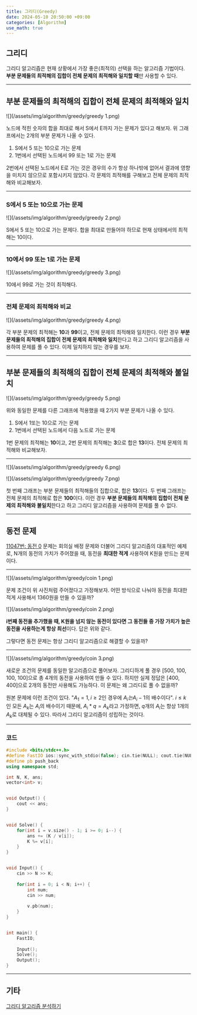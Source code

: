 ```yaml
---
title: 그리디(Greedy)
date: 2024-05-10 20:50:00 +09:00
categories: [Algorithm]
use_math: true
---
```


## **그리디**
그리디 알고리즘은 현재 상황에서 가장 좋은(최적의) 선택을 하는 알고리즘 기법이다. **부분 문제들의 최적해의 집합이 전체 문제의 최적해와 일치할 때**만 사용할 수 있다.

---

## **부분 문제들의 최적해의 집합이 전체 문제의 최적해와 일치**
![](/assets/img/algorithm/greedy/greedy 1.png)

노드에 적힌 숫자의 합을 최대로 해서 S에서 E까지 가는 문제가 있다고 해보자. 위 그래프에서는 2개의 부분 문제가 나올 수 있다.

1. S에서 5 또는 10으로 가는 문제
2. 1번에서 선택된 노드에서 99 또는 1로 가는 문제

2번에서 선택된 노드에서 E로 가는 것은 경우의 수가 항상 하나밖에 없어서 결과에 영향을 미치지 않으므로 포함시키지 않았다. 각 문제의 최적해를 구해보고 전체 문제의 최적해와 비교해보자.

---

### **S에서 5 또는 10으로 가는 문제**
![](/assets/img/algorithm/greedy/greedy 2.png)

S에서 5 또는 10으로 가는 문제다. 합을 최대로 만들어야 하므로 현재 상태에서의 최적해는 10이다.

---

### **10에서 99 또는 1로 가는 문제**
![](/assets/img/algorithm/greedy/greedy 3.png)

10에서 99로 가는 것이 최적해다.

---

### **전체 문제의 최적해와 비교**
![](/assets/img/algorithm/greedy/greedy 4.png)

각 부분 문제의 최적해는 **10**과 **99**이고, 전체 문제의 최적해와 일치한다. 이런 경우 **부분 문제들의 최적해의 집합이 전체 문제의 최적해와 일치**한다고 하고 그리디 알고리즘을 사용하여 문제를 풀 수 있다. 이제 일치하지 않는 경우를 보자.

---

## **부분 문제들의 최적해의 집합이 전체 문제의 최적해와 불일치**
![](/assets/img/algorithm/greedy/greedy 5.png)

위와 동일한 문제를 다른 그래프에 적용했을 때 2가지 부분 문제가 나올 수 있다.

1. S에서 1또는 10으로 가는 문제
2. 1번에서 선택된 노드에서 다음 노드로 가는 문제

1번 문제의 최적해는 **10**이고, 2번 문제의 최적해는 **3**으로 합은 **13**이다. 전체 문제의 최적해와 비교해보자.

---

![](/assets/img/algorithm/greedy/greedy 6.png)

![](/assets/img/algorithm/greedy/greedy 7.png)

첫 번째 그래프는 부분 문제들의 최적해들의 집합으로, 합은 **13**이다. 두 번째 그래프는 전체 문제의 최적해로 합은 **100**이다. 이런 경우 **부분 문제들의 최적해의 집합이 전체 문제의 최적해와 불일치**한다고 하고 그리디 알고리즘을 사용하여 문제를 풀 수 없다.

---

## **동전 문제**
[11047번: 동전 0](https://www.acmicpc.net/problem/11047) 문제는 회의실 배정 문제와 더불어 그리디 알고리즘의 대표적인 예제로, N개의 동전의 가치가 주어졌을 때, 동전을 **최대한 적게** 사용하여 K원을 만드는 문제이다.

---

![](/assets/img/algorithm/greedy/coin 1.png)

문제 조건이 위 사진처럼 주어졌다고 가정해보자. 어떤 방식으로 나눠야 동전을 최대한 적게 사용해서 1360원을 만들 수 있을까?


![](/assets/img/algorithm/greedy/coin 2.png)

**i번째 동전을 추가했을 때, K원을 넘지 않는 동전이 있다면 그 동전들 중 가장 가치가 높은 동전을 사용하는게 항상 최선**이다. 답은 위와 같다.

그렇다면 동전 문제는 항상 그리디 알고리즘으로 해결할 수 있을까?

---

![](/assets/img/algorithm/greedy/coin 3.png)

새로운 조건의 문제를 동일한 알고리즘으로 풀어보자. 그리디하게 풀 경우 [500, 100, 100, 100]으로 총 4개의 동전을 사용하여 만들 수 있다. 하지만 실제 정답은 [400, 400]으로 2개의 동전만 사용해도 가능하다. 이 문제는 왜 그리디로 풀 수 없을까?

원본 문제에 이런 조건이 있다. "$A_1 = 1, i ≥ 2$인 경우에 $A_i는 A_i-1$의 배수이다". $i \leq k$인 모든 $A_k$는 $A_i$의 배수이기 때문에, $A_i * q = A_k$라고 가정하면, $q$개의 $A_i$는 항상 1개의 $A_k$로 대체될 수 있다. 따라서 그리디 알고리즘이 성립하는 것이다.


---

### **코드**

```cpp
#include <bits/stdc++.h>
#define FastIO ios::sync_with_stdio(false); cin.tie(NULL); cout.tie(NULL);
#define pb push_back
using namespace std;

int N, K, ans;
vector<int> v;


void Output() {
    cout << ans;
}


void Solve() {
    for(int i = v.size() - 1; i >= 0; i--) {
        ans += (K / v[i]);
        K %= v[i];
    }
}


void Input() {
    cin >> N >> K;
    
    for(int i = 0; i < N; i++) {
        int num;
        cin >> num;
        
        v.pb(num);
    }
}


int main() {
    FastIO;
    
    Input();
    Solve();
    Output();
}
```

---

## **기타**

[그리디 알고리즘 분석하기](https://gazelle-and-cs.tistory.com/59)